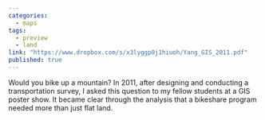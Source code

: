 ```yaml
---
categories: 
  - maps
tags: 
  - preview
  - land
link: "https://www.dropbox.com/s/x3lyggp0j1hiuoh/Yang_GIS_2011.pdf"
published: true
---
```


Would you bike up a mountain? In 2011, after designing and conducting a transportation survey, I asked this question to my fellow students at a GIS poster show. It became clear through the analysis that a bikeshare program needed more than just flat land.